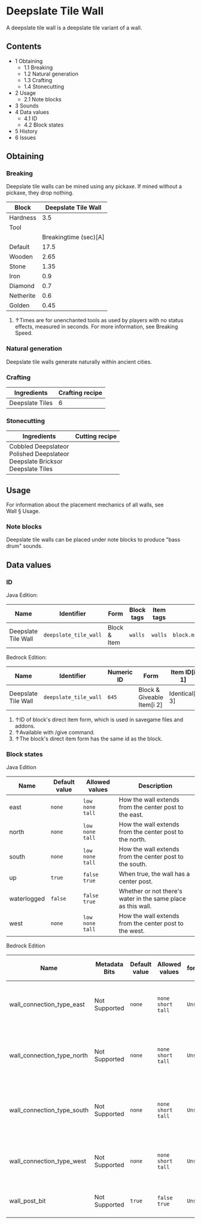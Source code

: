 # Deepslate Tile Wall
A deepslate tile wall is a deepslate tile variant of a wall.

## Contents
- 1 Obtaining
	- 1.1 Breaking
	- 1.2 Natural generation
	- 1.3 Crafting
	- 1.4 Stonecutting
- 2 Usage
	- 2.1 Note blocks
- 3 Sounds
- 4 Data values
	- 4.1 ID
	- 4.2 Block states
- 5 History
- 6 Issues

## Obtaining
### Breaking
Deepslate tile walls can be mined using any pickaxe. If mined without a pickaxe, they drop nothing.

| Block     | Deepslate Tile Wall   |
|-----------|-----------------------|
| Hardness  | 3.5                   |
| Tool      |                       |
|           | Breakingtime (sec)[A] |
| Default   | 17.5                  |
| Wooden    | 2.65                  |
| Stone     | 1.35                  |
| Iron      | 0.9                   |
| Diamond   | 0.7                   |
| Netherite | 0.6                   |
| Golden    | 0.45                  |

1. ↑Times are for unenchanted tools as used by players with no status effects, measured in seconds. For more information, see Breaking Speed.

### Natural generation
Deepslate tile walls generate naturally within ancient cities.

### Crafting
| Ingredients     | Crafting recipe |
|-----------------|-----------------|
| Deepslate Tiles | 6               |

### Stonecutting
| Ingredients                                                                             | Cutting recipe |
|-----------------------------------------------------------------------------------------|----------------|
| Cobbled Deepslateor<br/>Polished Deepslateor<br/>Deepslate Bricksor<br/>Deepslate Tiles |                |

## Usage
For information about the placement mechanics of all walls, see Wall § Usage.

### Note blocks
Deepslate tile walls can be placed under note blocks to produce "bass drum" sounds.

## Data values
### ID
Java Edition:

| Name                | Identifier            | Form         | Block tags | Item tags | Translation key                       |
|---------------------|-----------------------|--------------|------------|-----------|---------------------------------------|
| Deepslate Tile Wall | `deepslate_tile_wall` | Block & Item | `walls`    | `walls`   | `block.minecraft.deepslate_tile_wall` |

Bedrock Edition:

| Name                | Identifier            | Numeric ID | Form                       | Item ID[i 1]   | Translation key                 |
|---------------------|-----------------------|------------|----------------------------|----------------|---------------------------------|
| Deepslate Tile Wall | `deepslate_tile_wall` | `645`      | Block & Giveable Item[i 2] | Identical[i 3] | `tile.deepslate_tile_wall.name` |

1. ↑ID of block's direct item form, which is used in savegame files and addons.
2. ↑Available with /give command.
3. ↑The block's direct item form has the same id as the block.

### Block states
Java Edition

| Name        | Default value | Allowed values              | Description                                                  |
|-------------|---------------|-----------------------------|--------------------------------------------------------------|
| east        | `none`        | `low`<br/>`none`<br/>`tall` | How the wall extends from the center post to the east.       |
| north       | `none`        | `low`<br/>`none`<br/>`tall` | How the wall extends from the center post to the north.      |
| south       | `none`        | `low`<br/>`none`<br/>`tall` | How the wall extends from the center post to the south.      |
| up          | `true`        | `false`<br/>`true`          | When true, the wall has a center post.                       |
| waterlogged | `false`       | `false`<br/>`true`          | Whether or not there's water in the same place as this wall. |
| west        | `none`        | `low`<br/>`none`<br/>`tall` | How the wall extends from the center post to the west.       |

Bedrock Edition

| Name                       | Metadata Bits | Default value | Allowed values                | Values forMetadata Bits | Description                                             |
|----------------------------|---------------|---------------|-------------------------------|-------------------------|---------------------------------------------------------|
| wall_connection_type_east  | Not Supported | `none`        | `none`<br/>`short`<br/>`tall` | `Unsupported`           | How the wall extends from the center post to the east.  |
| wall_connection_type_north | Not Supported | `none`        | `none`<br/>`short`<br/>`tall` | `Unsupported`           | How the wall extends from the center post to the north. |
| wall_connection_type_south | Not Supported | `none`        | `none`<br/>`short`<br/>`tall` | `Unsupported`           | How the wall extends from the center post to the south. |
| wall_connection_type_west  | Not Supported | `none`        | `none`<br/>`short`<br/>`tall` | `Unsupported`           | How the wall extends from the center post to the west.  |
| wall_post_bit              | Not Supported | `true`        | `false`<br/>`true`            | `Unsupported`           | Whether or not the wall has a center post.              |




